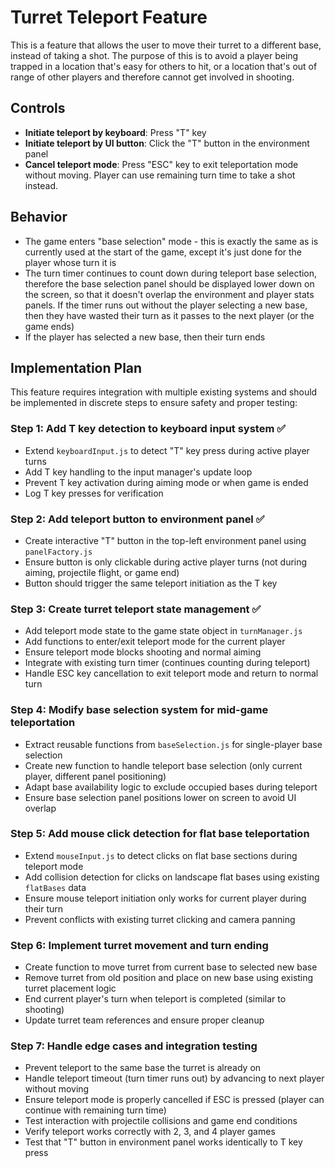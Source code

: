 # Turret Teleport Feature

This is a feature that allows the user to move their turret to a different base, instead of taking a shot. The purpose of this is to avoid a player being trapped in a location that's easy for others to hit, or a location that's out of range of other players and therefore cannot get involved in shooting.

## Controls

- **Initiate teleport by keyboard**: Press "T" key
- **Initiate teleport by UI button**: Click the "T" button in the environment panel
- **Cancel teleport mode**: Press "ESC" key to exit teleportation mode without moving. Player can use remaining turn time to take a shot instead.

## Behavior

- The game enters "base selection" mode - this is exactly the same as is currently used at the start of the game, except it's just done for the player whose turn it is
- The turn timer continues to count down during teleport base selection, therefore the base selection panel should be displayed lower down on the screen, so that it doesn't overlap the environment and player stats panels. If the timer runs out without the player selecting a new base, then they have wasted their turn as it passes to the next player (or the game ends)
- If the player has selected a new base, then their turn ends

## Implementation Plan

This feature requires integration with multiple existing systems and should be implemented in discrete steps to ensure safety and proper testing:

### Step 1: Add T key detection to keyboard input system ✅
- Extend `keyboardInput.js` to detect "T" key press during active player turns
- Add T key handling to the input manager's update loop
- Prevent T key activation during aiming mode or when game is ended
- Log T key presses for verification

### Step 2: Add teleport button to environment panel ✅
- Create interactive "T" button in the top-left environment panel using `panelFactory.js`
- Ensure button is only clickable during active player turns (not during aiming, projectile flight, or game end)
- Button should trigger the same teleport initiation as the T key

### Step 3: Create turret teleport state management ✅
- Add teleport mode state to the game state object in `turnManager.js`
- Add functions to enter/exit teleport mode for the current player
- Ensure teleport mode blocks shooting and normal aiming
- Integrate with existing turn timer (continues counting during teleport)
- Handle ESC key cancellation to exit teleport mode and return to normal turn

### Step 4: Modify base selection system for mid-game teleportation
- Extract reusable functions from `baseSelection.js` for single-player base selection
- Create new function to handle teleport base selection (only current player, different panel positioning)
- Adapt base availability logic to exclude occupied bases during teleport
- Ensure base selection panel positions lower on screen to avoid UI overlap

### Step 5: Add mouse click detection for flat base teleportation
- Extend `mouseInput.js` to detect clicks on flat base sections during teleport mode
- Add collision detection for clicks on landscape flat bases using existing `flatBases` data
- Ensure mouse teleport initiation only works for current player during their turn
- Prevent conflicts with existing turret clicking and camera panning

### Step 6: Implement turret movement and turn ending
- Create function to move turret from current base to selected new base
- Remove turret from old position and place on new base using existing turret placement logic
- End current player's turn when teleport is completed (similar to shooting)
- Update turret team references and ensure proper cleanup

### Step 7: Handle edge cases and integration testing
- Prevent teleport to the same base the turret is already on
- Handle teleport timeout (turn timer runs out) by advancing to next player without moving
- Ensure teleport mode is properly cancelled if ESC is pressed (player can continue with remaining turn time)
- Test interaction with projectile collisions and game end conditions
- Verify teleport works correctly with 2, 3, and 4 player games
- Test that "T" button in environment panel works identically to T key press


